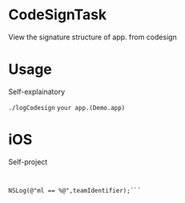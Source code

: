 # CodeSignTask
View the signature structure of app. from codesign

Usage
============

Self-explainatory

`./logCodesign` `your app.(Demo.app)`

iOS
============

Self-project

```NSString *teamIdentifier = CodeSign->bundleTeamIdentifier();


NSLog(@"ml == %@",teamIdentifier);```


